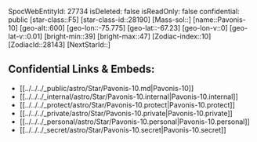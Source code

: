 ﻿---
location: [-67.23,75.775,600]
type: Star
tags:
- astro/Star

---
SpocWebEntityId: 27734
isDeleted: false
isReadOnly: false
confidential: public
[star-class::F5]
[star-class-id::28190]
[Mass-sol::]
[name::Pavonis-10]
[geo-alt::600]
[geo-lon::-75.775]
[geo-lat::-67.23]
[geo-lon-v::0]
[geo-lat-v::0.01]
[bright-min::39]
[bright-max::47]
[Zodiac-index::10]
[ZodiacId::28143]
[NextStarId::]



## Confidential Links & Embeds: 
- [[../../../_public/astro/Star/Pavonis-10.md|Pavonis-10]] 
- [[../../../_internal/astro/Star/Pavonis-10.internal|Pavonis-10.internal]] 
- [[../../../_protect/astro/Star/Pavonis-10.protect|Pavonis-10.protect]] 
- [[../../../_private/astro/Star/Pavonis-10.private|Pavonis-10.private]] 
- [[../../../_personal/astro/Star/Pavonis-10.personal|Pavonis-10.personal]] 
- [[../../../_secret/astro/Star/Pavonis-10.secret|Pavonis-10.secret]] 
